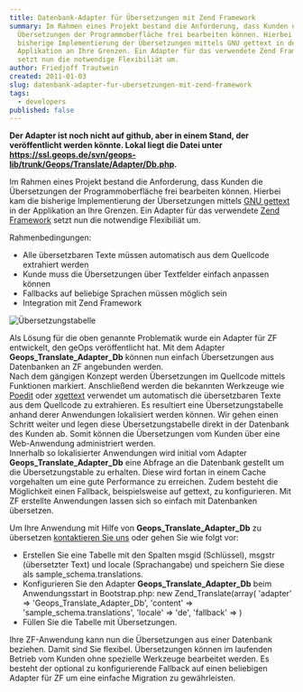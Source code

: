 ```yaml
---
title: Datenbank-Adapter für Übersetzungen mit Zend Framework
summary: Im Rahmen eines Projekt bestand die Anforderung, dass Kunden die
  Übersetzungen der Programmoberfläche frei bearbeiten können. Hierbei kam die
  bisherige Implementierung der Übersetzungen mittels GNU gettext in der
  Applikation an Ihre Grenzen. Ein Adapter für das verwendete Zend Framework
  setzt nun die notwendige Flexibiliät um.
author: Friedjoff Trautwein
created: 2011-01-03
slug: datenbank-adapter-fur-ubersetzungen-mit-zend-framework
tags:
  - developers
published: false
---
```


**Der Adapter ist noch nicht auf github, aber in einem Stand, der veröffentlicht werden könnte. Lokal liegt die Datei unter https://ssl.geops.de/svn/geops-lib/trunk/Geops/Translate/Adapter/Db.php.**

Im Rahmen eines Projekt bestand die Anforderung, dass Kunden die Übersetzungen der Programmoberfläche frei bearbeiten können. Hierbei kam die bisherige Implementierung der Übersetzungen mittels [GNU gettext](http://www.gnu.org/software/gettext/) in der Applikation an Ihre Grenzen. Ein Adapter für das verwendete [Zend Framework](http://framework.zend.com/about/overview) setzt nun die notwendige Flexibiliät um.

Rahmenbedingungen:

- Alle übersetzbaren Texte müssen automatisch aus dem Quellcode extrahiert werden
- Kunde muss die Übersetzungen über Textfelder einfach anpassen können
- Fallbacks auf beliebige Sprachen müssen möglich sein
- Integration mit Zend Framework

![Übersetzungstabelle](/images/blog/datenbank-adapter-fur-ubersetzungen-mit-zend-framework/translations-520.png)

Als Lösung für die oben genannte Problematik wurde ein Adapter für ZF entwickelt, den geOps veröffentlicht hat. Mit dem Adapter **Geops_Translate_Adapter_Db** können nun einfach Übersetzungen aus Datenbanken an ZF angebunden werden.  
Nach dem gängigen Konzept werden Übersetzungen im Quellcode mittels Funktionen markiert. Anschließend werden die bekannten Werkzeuge wie [Poedit](http://www.poedit.net/) oder [xgettext](http://www.gnu.org/s/hello/manual/gettext/xgettext-Invocation.html) verwendet um automatisch die übersetzbaren Texte aus dem Quellcode zu extrahieren. Es resultiert eine Übersetzungstabelle anhand derer Anwendungen lokalisiert werden können. Wir gehen einen Schritt weiter und legen diese Übersetzungstabelle direkt in der Datenbank des Kunden ab. Somit können die Übersetzungen vom Kunden über eine Web-Anwendung administriert werden.  
Innerhalb so lokalisierter Anwendungen wird initial vom Adapter **Geops_Translate_Adapter_Db** eine Abfrage an die Datenbank gestellt um die Übersetzungstable zu erhalten. Diese wird fortan in einem Cache vorgehalten um eine gute Performance zu erreichen. Zudem besteht die Möglichkeit einen Fallback, beispielsweise auf gettext, zu konfigurieren. Mit ZF erstellte Anwendungen lassen sich so einfach mit Datenbanken übersetzen.

Um Ihre Anwendung mit Hilfe von **Geops_Translate_Adapter_Db** zu übersetzen [kontaktieren Sie uns](/über-uns/kontakt "geOps kontaktieren") oder gehen Sie wie folgt vor:

- Erstellen Sie eine Tabelle mit den Spalten msgid (Schlüssel), msgstr (übersetzter Text) und locale (Sprachangabe) und speichern Sie diese als sample_schema.translations.
- Konfigurieren Sie den Adapter **Geops_Translate_Adapter_Db** beim Anwendungsstart in Bootstrap.php: new Zend_Translate(array( 'adapter' => 'Geops_Translate_Adapter_Db', 'content' => 'sample_schema.translations', 'locale' => 'de', 'fallback' => )
- Füllen Sie die Tabelle mit Übersetzungen.

Ihre ZF-Anwendung kann nun die Übersetzungen aus einer Datenbank beziehen. Damit sind Sie flexibel. Übersetzungen können im laufenden Betrieb vom Kunden ohne spezielle Werkzeuge bearbeitet werden. Es besteht der optional zu konfigurierende Fallback auf einen beliebigen Adapter für ZF um eine einfache Migration zu gewährleisten.

